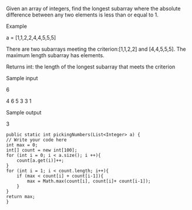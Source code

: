 Given an array of integers, find the longest subarray where the absolute difference between any two elements is less than or equal to 1.

Example

a = [1,1,2,2,4,4,5,5,5]

There are two subarrays meeting the criterion:[1,1,2,2]  and [4,4,5,5,5]. The maximum length subarray has  elements.

Returns
int: the length of the longest subarray that meets the criterion

Sample input

6

4 6 5 3 3 1

Sample output

3


    public static int pickingNumbers(List<Integer> a) {
    // Write your code here
    int max = 0;
    int[] count = new int[100];
    for (int i = 0; i < a.size(); i ++){
        count[a.get(i)]++;
    }
    for (int i = 1; i < count.length; i++){
        if (max < count[i] + count[i-1]){
            max = Math.max(count[i], count[i]+ count[i-1]);
        }
    }
    return max;
    }


